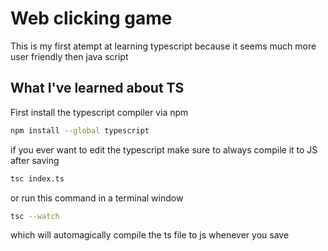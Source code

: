 # Web clicking game

This is my first atempt at learning typescript because it seems much more user friendly then java script

## What I've learned about TS

First install the typescript compiler via npm

```bash
npm install --global typescript
```

if you ever want to edit the typescript make sure to always compile it to JS after saving
```bash
tsc index.ts
```
or run this command in a terminal window
```bash
tsc --watch
```
which will automagically compile the ts file to js whenever you save
